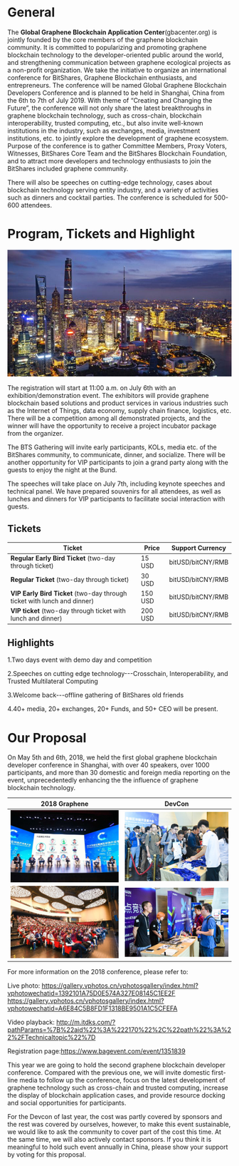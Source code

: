 # General
The **Global Graphene Blockchain Application Center**(gbacenter.org) is jointly founded by the core members of the graphene blockchain community. It is committed to popularizing and promoting graphene blockchain technology to the developer-oriented public around the world, and strengthening communication between graphene ecological projects as a non-profit organization. We take the initiative to organize an international conference for BitShares, Graphene Blockchain enthusiasts, and entrepreneurs. The conference will be named Global Graphene Blockchain Developers Conference and is planned to be held in Shanghai, China from the 6th to 7th of July 2019. With theme of “Creating and Changing the Future”, the conference will not only share the latest breakthroughs in graphene blockchain technology, such as cross-chain, blockchain interoperability, trusted computing, etc., but also invite well-known institutions in the industry, such as exchanges, media, investment institutions, etc. to jointly explore the development of graphene ecosystem. Purpose of the conference is to gather Committee Members, Proxy Voters, Witnesses, BitShares Core Team and the BitShares Blockchain Foundation, and to attract more developers and technology enthusiasts to join the BitShares included graphene community.

There will also be speeches on cutting-edge technology, cases about blockchain technology serving entity industry, and a variety of activities such as dinners and cocktail parties. The conference is scheduled for 500-600 attendees.

# Program, Tickets and Highlight

![avatar](images/1.png)

The registration will start at 11:00 a.m. on July 6th with an exhibition/demonstration event. The exhibitors will provide graphene blockchain based solutions and product services in various industries such as the Internet of Things, data economy, supply chain finance, logistics, etc. There will be a competition among all demonstrated projects, and the winner will have the opportunity to receive a project incubator package from the organizer.

The BTS Gathering will invite early participants, KOLs, media etc. of the BitShares community, to communicate, dinner, and socialize. There will be another opportunity for VIP participants to join a grand party along with the guests to enjoy the night at the Bund.

The speeches will take place on July 7th, including keynote speeches and technical panel. We have prepared souvenirs for all attendees, as well as lunches and dinners for VIP participants to facilitate social interaction with guests.

## Tickets

|Ticket|Price|Support Currency|
|---|---|---|
|**Regular Early Bird Ticket** (two-day through ticket) |15 USD |bitUSD/bitCNY/RMB|
|**Regular Ticket** (two-day through ticket)| 30 USD |bitUSD/bitCNY/RMB|
|**VIP Early Bird Ticket** (two-day through ticket with lunch and dinner) |150 USD|bitUSD/bitCNY/RMB|
|**VIP ticket** (two-day through ticket with lunch and dinner)| 200 USD|bitUSD/bitCNY/RMB|

## Highlights

1.Two days event with demo day and competition

2.Speeches on cutting edge technology---Crosschain, Interoperability, and Trusted Multilateral Computing

3.Welcome back---offline gathering of BitShares old friends

4.40+ media, 20+ exchanges, 20+ Funds, and 50+ CEO will be present. 

# Our Proposal

On May 5th and 6th, 2018, we held the first global graphene blockchain developer conference in Shanghai, with over 40 speakers, over 1000 participants, and more than 30 domestic and foreign media reporting on the event, unprecedentedly enhancing the the influence of graphene blockchain technology. 

2018 Graphene|DevCon
:---:|:---:
![avatar](images/2.png)|![avatar](images/3.png)
![avatar](images/4.png)|![avatar](images/5.png)


For more information on the 2018 conference, please refer to:

Live photo:
https://gallery.vphotos.cn/vphotosgallery/index.html?vphotowechatid=1392101A75D0E574A327E08145C1EE2F
https://gallery.vphotos.cn/vphotosgallery/index.html?vphotowechatid=A6E84C5B8FD1F1318BE9501A1C5CFEFA

Video playback:
http://m.itdks.com/?pathParams=%7B%22aid%22%3A%222170%22%2C%22path%22%3A%22%2FTechnicaltopic%22%7D

Registration page:https://www.bagevent.com/event/1351839

This year we are going to hold the second graphene blockchain developer conference. Compared with the previous one, we will invite domestic first-line media to follow up the conference, focus on the latest development of graphene technology such as cross-chain and trusted computing, increase the display of blockchain application cases, and provide resource docking and social opportunities for participants. 

For the Devcon of last year, the cost was partly covered by sponsors and the rest was covered by ourselves, however, to make this event sustainable, we would like to ask the community to cover part of the cost this time. At the same time, we will also actively contact sponsors. If you think it is meaningful to hold such event annually in China, please show your support by voting for this proposal. 
